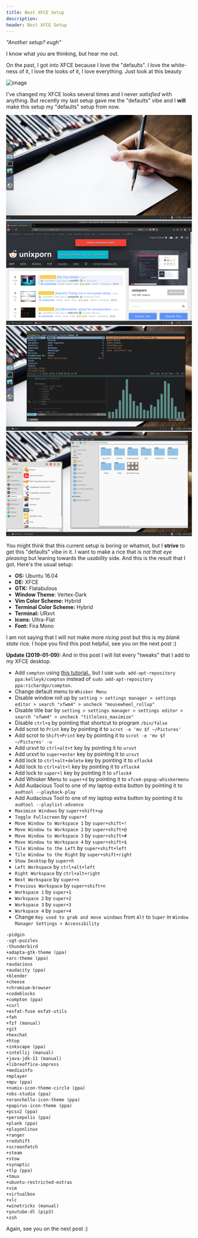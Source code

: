 ```yaml
---
title: Best XFCE Setup
description:
header: Best XFCE Setup
---
```


*"Another setup? eugh"*

I know what you are thinking, but hear me out.

On the past, I got *into* XFCE because I love the "defaults". I love the white-ness of it, I love the looks of it, I love everything. Just look at this beauty

![image](https://spins.fedoraproject.org/static/images/screenshots/screenshot-xfce.jpg "Default XFCE Looks")

I've changed my XFCE looks several times and I never *satisfied* with anything. But recently my last setup gave me the "defaults" vibe and I **will** make this setup my "defaults" setup from now.

![image](/img/xfce-simple/simple-clean.png "Clean")
![image](/img/xfce-simple/simple-browser.png "Browser")
![image](/img/xfce-simple/simple-terminal.png "Terminal")
![image](/img/xfce-simple/simple-white.png "White")

You might think that this current setup is boring or whatnot, but I **strive** to get this "defaults" vibe in it. I want to make a rice that is *not that eye pleasing* but leaning towards the *usability* side. And this is the result that I got. Here's the usual setup:

* **OS:** Ubuntu 16.04
* **DE:** XFCE
* **GTK:** Flatabulous
* **Window Theme**: Vertex-Dark
* **Vim Color Scheme:** Hybrid
* **Terminal Color Scheme:** Hybrid
* **Terminal:** URxvt
* **Icons:** Ultra-Flat
* **Font:** Fira Mono

I am not saying that I will not make more *ricing* post but this is my *blank state* rice. I hope you find this post helpful, see you on the next post :)

**Update (2019-01-09):** And in this post I will list every "tweaks" that I add to my XFCE desktop.

* Add `compton` using [this tutorial.](http://duncanlock.net/blog/2013/06/07/how-to-switch-to-compton-for-beautiful-tear-free-compositing-in-xfce/), but I use `sudo add-apt-repository ppa:kelleyk/compton` instead of `sudo add-apt-repository ppa:richardgv/compton`.
* Change default menu to `Whisker Menu`
* Disable window roll up by `setting > settings manager > settings editor > search "xfwm4" > uncheck "mousewheel_rollup"`
* Disable title bar by `setting > settings manager > settings editor > search "xfwm4" > uncheck "titleless_maximize"`
* Disable `ctrl+q` by pointing that shortcut to program `/bin/false`
* Add scrot to `Print` key by pointing it to `scrot -e 'mv $f ~/Pictures'`
* Add scrot to `Shift+Print` key by pointing it to `scrot -e 'mv $f ~/Pictures' -u`
* Add urxvt to `ctrl+alt+t` key by pointing it to `urxvt`
* Add urxvt to `super+enter` key by pointing it to `urxvt`
* Add lock to `ctrl+alt+delete` key by pointing it to `xflock4`
* Add lock to `ctrl+alt+l` key by pointing it to `xflock4`
* Add lock to `super+l` key by pointing it to `xflock4`
* Add Whisker Menu to `super+d` by pointing it to `xfce4-popup-whiskermenu`
* Add Audacious Tool to one of my laptop extra button by pointing it to `audtool --playback-play`
* Add Audacious Tool to one of my laptop extra button by pointing it to `audtool --playlist-advance`
* `Maximize Windows` by `super+shift+up`
* `Toggle Fullscreen` by `super+f`
* `Move Window to Workspace 1` by `super+shift+!`
* `Move Window to Workspace 2` by `super+shift+@`
* `Move Window to Workspace 3` by `super+shift+#`
* `Move Window to Workspace 4` by `super+shift+$`
* `Tile Window to the Left` by `super+shift+left`
* `Tile Window to the Right` by `super+shift+right`
* `Show Desktop` by `super+h`
* `Left Workspace` by `ctrl+alt+left`
* `Right Workspace` by `ctrl+alt+right`
* `Next Workspace` by `super+n`
* `Previous Workspace` by `super+shift+n`
* `Workspace 1` by `super+1`
* `Workspace 2` by `super+2`
* `Workspace 3` by `super+3`
* `Workspace 4` by `super+4`
* Change `Key used to grab and move windows` from `Alt` to `Super` in `Window Manager Settings > Accessibility`

```
-pidgin
-sgt-puzzles
-thunderbird
+adapta-gtk-theme (ppa)
+arc-theme (ppa)
+audacious
+audacity (ppa)
+blender
+cheese
+chromium-browser
+codeblocks
+compton (ppa)
+curl
+exfat-fuse exfat-utils
+feh
+fzf (manual)
+git
+hexchat
+htop
+inkscape (ppa)
+intellij (manual)
+java-jdk-11 (manual)
+libreoffice-impress
+mediainfo
+mplayer
+mpv (ppa)
+numix-icon-theme-circle (ppa)
+obs-studio (ppa)
+oranchello-icon-theme (ppa)
+papirus-icon-theme (ppa)
+pcsx2 (ppa)
+persepolis (ppa)
+plank (ppa)
+playonlinux
+ranger
+redshift
+screenfetch
+steam
+stow
+synaptic
+tlp (ppa)
+tmux
+ubuntu-restricted-extras
+vim
+virtualbox
+vlc
+winetricks (manual)
+youtube-dl (pip3)
+zsh
```

Again, see you on the next post :)
